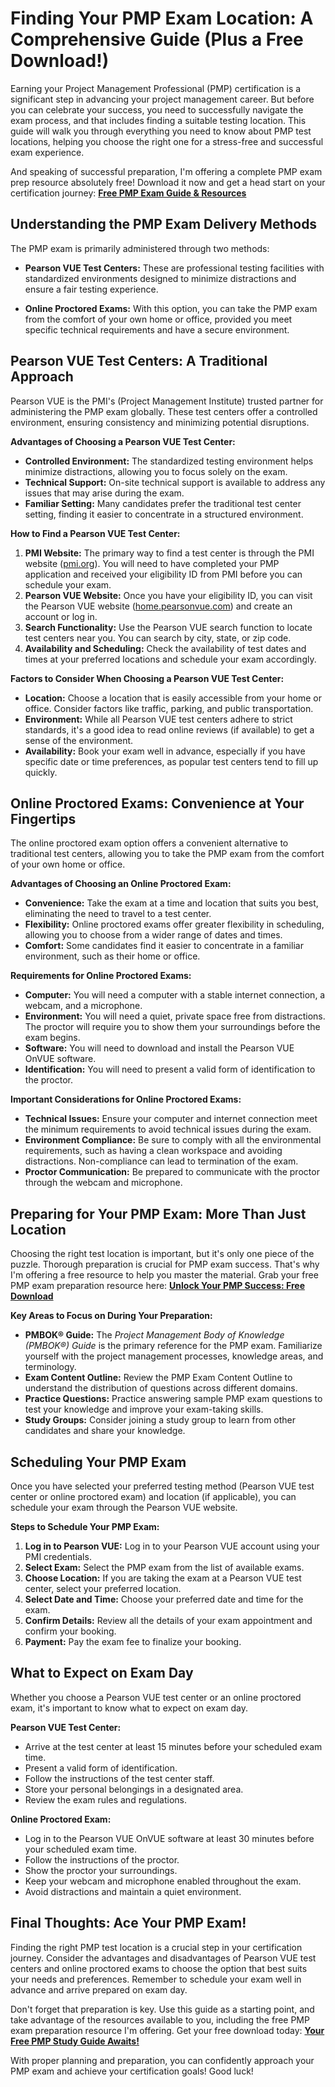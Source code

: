 # Finding Your PMP Exam Location: A Comprehensive Guide (Plus a Free Download!)

Earning your Project Management Professional (PMP) certification is a significant step in advancing your project management career. But before you can celebrate your success, you need to successfully navigate the exam process, and that includes finding a suitable testing location. This guide will walk you through everything you need to know about PMP test locations, helping you choose the right one for a stress-free and successful exam experience.

And speaking of successful preparation, I'm offering a complete PMP exam prep resource absolutely free! Download it now and get a head start on your certification journey: [**Free PMP Exam Guide & Resources**](https://udemywork.com/pmp-test-locations)

## Understanding the PMP Exam Delivery Methods

The PMP exam is primarily administered through two methods:

*   **Pearson VUE Test Centers:** These are professional testing facilities with standardized environments designed to minimize distractions and ensure a fair testing experience.

*   **Online Proctored Exams:** With this option, you can take the PMP exam from the comfort of your own home or office, provided you meet specific technical requirements and have a secure environment.

## Pearson VUE Test Centers: A Traditional Approach

Pearson VUE is the PMI's (Project Management Institute) trusted partner for administering the PMP exam globally. These test centers offer a controlled environment, ensuring consistency and minimizing potential disruptions.

**Advantages of Choosing a Pearson VUE Test Center:**

*   **Controlled Environment:** The standardized testing environment helps minimize distractions, allowing you to focus solely on the exam.
*   **Technical Support:** On-site technical support is available to address any issues that may arise during the exam.
*   **Familiar Setting:** Many candidates prefer the traditional test center setting, finding it easier to concentrate in a structured environment.

**How to Find a Pearson VUE Test Center:**

1.  **PMI Website:** The primary way to find a test center is through the PMI website ([pmi.org](https://www.pmi.org)). You will need to have completed your PMP application and received your eligibility ID from PMI before you can schedule your exam.
2.  **Pearson VUE Website:** Once you have your eligibility ID, you can visit the Pearson VUE website ([home.pearsonvue.com](https://home.pearsonvue.com)) and create an account or log in.
3.  **Search Functionality:** Use the Pearson VUE search function to locate test centers near you. You can search by city, state, or zip code.
4.  **Availability and Scheduling:** Check the availability of test dates and times at your preferred locations and schedule your exam accordingly.

**Factors to Consider When Choosing a Pearson VUE Test Center:**

*   **Location:** Choose a location that is easily accessible from your home or office. Consider factors like traffic, parking, and public transportation.
*   **Environment:** While all Pearson VUE test centers adhere to strict standards, it's a good idea to read online reviews (if available) to get a sense of the environment.
*   **Availability:** Book your exam well in advance, especially if you have specific date or time preferences, as popular test centers tend to fill up quickly.

## Online Proctored Exams: Convenience at Your Fingertips

The online proctored exam option offers a convenient alternative to traditional test centers, allowing you to take the PMP exam from the comfort of your own home or office.

**Advantages of Choosing an Online Proctored Exam:**

*   **Convenience:** Take the exam at a time and location that suits you best, eliminating the need to travel to a test center.
*   **Flexibility:** Online proctored exams offer greater flexibility in scheduling, allowing you to choose from a wider range of dates and times.
*   **Comfort:** Some candidates find it easier to concentrate in a familiar environment, such as their home or office.

**Requirements for Online Proctored Exams:**

*   **Computer:** You will need a computer with a stable internet connection, a webcam, and a microphone.
*   **Environment:** You will need a quiet, private space free from distractions. The proctor will require you to show them your surroundings before the exam begins.
*   **Software:** You will need to download and install the Pearson VUE OnVUE software.
*   **Identification:** You will need to present a valid form of identification to the proctor.

**Important Considerations for Online Proctored Exams:**

*   **Technical Issues:** Ensure your computer and internet connection meet the minimum requirements to avoid technical issues during the exam.
*   **Environment Compliance:** Be sure to comply with all the environmental requirements, such as having a clean workspace and avoiding distractions. Non-compliance can lead to termination of the exam.
*   **Proctor Communication:** Be prepared to communicate with the proctor through the webcam and microphone.

## Preparing for Your PMP Exam: More Than Just Location

Choosing the right test location is important, but it's only one piece of the puzzle. Thorough preparation is crucial for PMP exam success.  That's why I'm offering a free resource to help you master the material. Grab your free PMP exam preparation resource here: [**Unlock Your PMP Success: Free Download**](https://udemywork.com/pmp-test-locations)

**Key Areas to Focus on During Your Preparation:**

*   **PMBOK® Guide:** The *Project Management Body of Knowledge (PMBOK®) Guide* is the primary reference for the PMP exam. Familiarize yourself with the project management processes, knowledge areas, and terminology.
*   **Exam Content Outline:** Review the PMP Exam Content Outline to understand the distribution of questions across different domains.
*   **Practice Questions:** Practice answering sample PMP exam questions to test your knowledge and improve your exam-taking skills.
*   **Study Groups:** Consider joining a study group to learn from other candidates and share your knowledge.

## Scheduling Your PMP Exam

Once you have selected your preferred testing method (Pearson VUE test center or online proctored exam) and location (if applicable), you can schedule your exam through the Pearson VUE website.

**Steps to Schedule Your PMP Exam:**

1.  **Log in to Pearson VUE:** Log in to your Pearson VUE account using your PMI credentials.
2.  **Select Exam:** Select the PMP exam from the list of available exams.
3.  **Choose Location:** If you are taking the exam at a Pearson VUE test center, select your preferred location.
4.  **Select Date and Time:** Choose your preferred date and time for the exam.
5.  **Confirm Details:** Review all the details of your exam appointment and confirm your booking.
6.  **Payment:** Pay the exam fee to finalize your booking.

## What to Expect on Exam Day

Whether you choose a Pearson VUE test center or an online proctored exam, it's important to know what to expect on exam day.

**Pearson VUE Test Center:**

*   Arrive at the test center at least 15 minutes before your scheduled exam time.
*   Present a valid form of identification.
*   Follow the instructions of the test center staff.
*   Store your personal belongings in a designated area.
*   Review the exam rules and regulations.

**Online Proctored Exam:**

*   Log in to the Pearson VUE OnVUE software at least 30 minutes before your scheduled exam time.
*   Follow the instructions of the proctor.
*   Show the proctor your surroundings.
*   Keep your webcam and microphone enabled throughout the exam.
*   Avoid distractions and maintain a quiet environment.

## Final Thoughts: Ace Your PMP Exam!

Finding the right PMP test location is a crucial step in your certification journey. Consider the advantages and disadvantages of Pearson VUE test centers and online proctored exams to choose the option that best suits your needs and preferences. Remember to schedule your exam well in advance and arrive prepared on exam day.

Don't forget that preparation is key. Use this guide as a starting point, and take advantage of the resources available to you, including the free PMP exam preparation resource I'm offering. Get your free download today: [**Your Free PMP Study Guide Awaits!**](https://udemywork.com/pmp-test-locations)

With proper planning and preparation, you can confidently approach your PMP exam and achieve your certification goals! Good luck!
